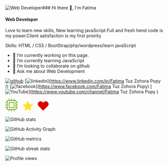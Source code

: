 ![Web Developer](https://scontent.fdac5-2.fna.fbcdn.net/v/t1.6435-9/84590608_599740057528029_5593957137945460736_n.jpg?_nc_cat=102&ccb=1-7&_nc_sid=e3f864&_nc_ohc=HaGbFJ2ybXAAX-_Ka4_&_nc_ht=scontent.fdac5-2.fna&oh=00_AfCU7_cAGhFPEWGMrQLdBHfhCN7UM_UU_NdM4mgBV_1MNQ&oe=63E3CF4A)### Hi there 👋, I'm Fatima
#### Web Developer


Love to learn new skills, New learning javaScript.Full and fresh hend code is my power.Client satisfaction is my first priority

Skills:  HTML / CSS / BootStrap/php/wordpress/learn javaScript

- 🔭 I’m currently working on this page. 
- 🌱 I’m currently learning JavaScript 
- 👯 I’m looking to collaborate on github 
- 💬 Ask me about Web Development 


[<img src='https://cdn.jsdelivr.net/npm/simple-icons@3.0.1/icons/github.svg' alt='github' height='40'>](https://github.com/Fatimapopy)  [<img src='https://cdn.jsdelivr.net/npm/simple-icons@3.0.1/icons/linkedin.svg' alt='linkedin' height='40'>](https://www.linkedin.com/in/Fatima Tuz Zohora Popy /)  [<img src='https://cdn.jsdelivr.net/npm/simple-icons@3.0.1/icons/facebook.svg' alt='facebook' height='40'>](https://www.facebook.com/Fatima Tuz Zohora Popy)  [<img src='https://cdn.jsdelivr.net/npm/simple-icons@3.0.1/icons/youtube.svg' alt='YouTube' height='40'>](https://www.youtube.com/channel/Fatima Tuz Zohora Popy  )  

<a href='https://docs.github.com/en/developers'><img src='https://raw.githubusercontent.com/acervenky/animated-github-badges/master/assets/devbadge.gif' width='40' height='40'></a> <a href='https://stars.github.com/'><img src='https://raw.githubusercontent.com/acervenky/animated-github-badges/master/assets/starbadge.gif' width='35' height='35'></a> <a href='https://docs.github.com/en/github/supporting-the-open-source-community-with-github-sponsors'><img src='https://raw.githubusercontent.com/acervenky/animated-github-badges/master/assets/sponsorbadge.gif' width='35' height='35'></a> 

![GitHub stats](https://github-readme-stats.vercel.app/api?username=Fatimapopy&show_icons=true)  

![GitHub Activity Graph](https://activity-graph.herokuapp.com/graph?username=Fatimapopy)  

![GitHub metrics](https://metrics.lecoq.io/Fatimapopy)  

![GitHub streak stats](https://streak-stats.demolab.com/?user=Fatimapopy)  

![Profile views](https://gpvc.arturio.dev/Fatimapopy)  

